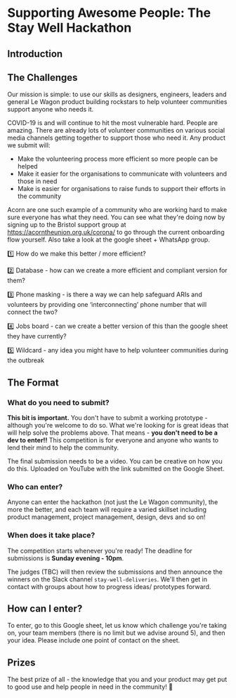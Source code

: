 # Supporting Awesome People: The Stay Well Hackathon

## Introduction
## The Challenges

Our mission is simple: to use our skills as designers, engineers, leaders and general Le Wagon product building rockstars to help volunteer communities support anyone who needs it.

COVID-19 is and will continue to hit the most vulnerable hard. People are amazing. There are already lots of volunteer communities on various social media channels getting together to support those who need it. Any product we submit will:

- Make the volunteering process more efficient so more people can be helped
- Make it easier for the organisations to communicate with volunteers and those in need
- Make is easier for organisations to raise funds to support their efforts in the community

Acorn are one such example of a community who are working hard to make sure everyone has what they need. You can see what they're doing now by signing up to the Bristol support group at https://acorntheunion.org.uk/corona/ to go through the current onboarding flow yourself. Also take a look at the google sheet + WhatsApp group.

:one: How do we make this better / more efficient?

:two: Database - how can we create a more efficient and compliant version for them?

:three: Phone masking - is there a way we can help safeguard ARIs and volunteers by providing one ‘interconnecting’ phone number that will connect the two?

:four: Jobs board - can we create a better version of this than the google sheet they have currently?

:five: Wildcard - any idea you might have to help volunteer communities during the outbreak

## The Format
### What do you need to submit?
**This bit is important.** You don't have to submit a working prototype - although you're welcome to do so. What we're looking for is great ideas that will help solve the problems above. That means - **you don't need to be a dev to enter!!** This competition is for everyone and anyone who wants to lend their mind to help the community.

The final submission needs to be a video. You can be creative on how you do this. Uploaded on YouTube with the link submitted on the Google Sheet.

### Who can enter?
Anyone can enter the hackathon (not just the Le Wagon community), the more the better, and each team will require a varied skillset including product management, project management, design, devs and so on!


### When does it take place?
The competition starts whenever you're ready! The deadline for submissions is **Sunday evening - 10pm**.

The judges (TBC) will then review the submissions and then announce the winners on the Slack channel `stay-well-deliveries`. We'll then get in contact with groups about how to progress ideas/ prototypes forward.

## How can I enter?
To enter, go to this Google sheet, let us know which challenge you're taking on, your team members (there is no limit but we advise around 5), and then your idea. Please include one point of contact on the sheet.

## Prizes
The best prize of all - the knowledge that you and your product may get put to good use and help people in need in the community! 🚀
